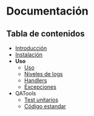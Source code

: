 Documentación
=============

Tabla de contenidos
-------------------

* [Introducción](intro.md)
* [Instalación](instalacion.md)
* __Uso__
    * [Uso](uso_uso.md)
    * [Niveles de logs](uso_levels.md)
    * [Handlers](uso_handlers.md)
    * [Excepciones](uso_excepciones.md)
* QATools
    * [Test unitarios](phpunit.md)
    * [Código estandar](phpcs.md)
